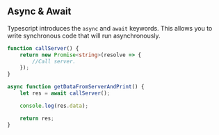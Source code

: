 ## Async & Await

Typescript introduces the `async` and `await` keywords.
This allows you to write synchronous code that will run asynchronously.

```typescript
function callServer() {
    return new Promise<string>(resolve => {
        //Call server.
    });
}

async function getDataFromServerAndPrint() {
    let res = await callServer();

    console.log(res.data);

    return res;
}
```
